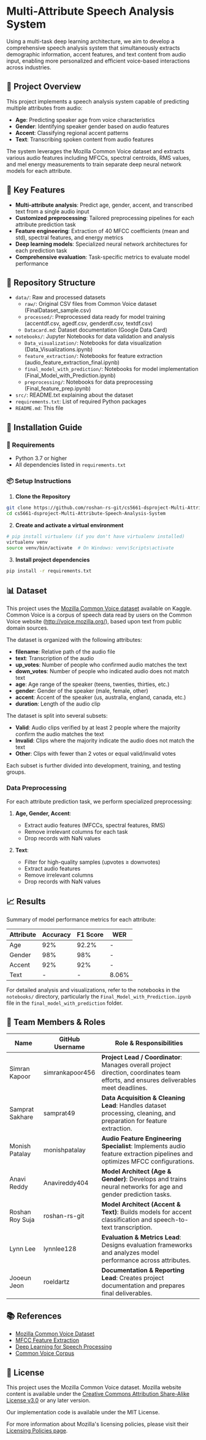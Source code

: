 # Multi-Attribute Speech Analysis System

Using a multi-task deep learning architecture, we aim to develop a comprehensive speech analysis system that simultaneously extracts demographic information, accent features, and text content from audio input, enabling more personalized and efficient voice-based interactions across industries.

## 🎯 Project Overview

This project implements a speech analysis system capable of predicting multiple attributes from audio:
- **Age**: Predicting speaker age from voice characteristics
- **Gender**: Identifying speaker gender based on audio features
- **Accent**: Classifying regional accent patterns
- **Text**: Transcribing spoken content from audio features

The system leverages the Mozilla Common Voice dataset and extracts various audio features including MFCCs, spectral centroids, RMS values, and mel energy measurements to train separate deep neural network models for each attribute.

## 🔑 Key Features

- **Multi-attribute analysis**: Predict age, gender, accent, and transcribed text from a single audio input
- **Customized preprocessing**: Tailored preprocessing pipelines for each attribute prediction task
- **Feature engineering**: Extraction of 40 MFCC coefficients (mean and std), spectral features, and energy metrics
- **Deep learning models**: Specialized neural network architectures for each prediction task
- **Comprehensive evaluation**: Task-specific metrics to evaluate model performance

## 📂 Repository Structure

* `data/`: Raw and processed datasets
  * `raw/`: Original CSV files from Common Voice dataset (FinalDataset_sample.csv)
  * `processed/`: Preprocessed data ready for model training (accentdf.csv, agedf.csv, genderdf.csv, textdf.csv)
  * `Datacard.md`: Dataset documentation (Google Data Card)
* `notebooks/`: Jupyter Notebooks for data validation and analysis
  * `Data_visualization/`: Notebooks for data visualization (Data_Visualizations.ipynb)
  * `feature_extraction/`: Notebooks for feature extraction (audio_feature_extraction_final.ipynb)
  * `final_model_with_prediction/`: Notebooks for model implementation (Final_Model_with_Prediction.ipynb)
  * `preprocessing/`: Notebooks for data preprocessing (Final_feature_prep.ipynb)
* `src/`: README.txt explaining about the dataset
* `requirements.txt`: List of required Python packages
* `README.md`: This file

## 🚀 Installation Guide

### 🔧 Requirements

* Python 3.7 or higher
* All dependencies listed in `requirements.txt`

### 📦 Setup Instructions

1. **Clone the Repository**

```bash
git clone https://github.com/roshan-rs-git/cs5661-dsproject-Multi-Attribute-Speech-Analysis-System.git
cd cs5661-dsproject-Multi-Attribute-Speech-Analysis-System
```

2. **Create and activate a virtual environment**

```bash
# pip install virtualenv (if you don't have virtualenv installed)
virtualenv venv
source venv/bin/activate  # On Windows: venv\Scripts\activate
```

3. **Install project dependencies**

```bash
pip install -r requirements.txt
```

## 📊 Dataset

This project uses the [Mozilla Common Voice dataset](https://www.kaggle.com/datasets/mozillaorg/common-voice/data) available on Kaggle. Common Voice is a corpus of speech data read by users on the Common Voice website (http://voice.mozilla.org/), based upon text from public domain sources.

The dataset is organized with the following attributes:
- **filename**: Relative path of the audio file
- **text**: Transcription of the audio
- **up_votes**: Number of people who confirmed audio matches the text
- **down_votes**: Number of people who indicated audio does not match text
- **age**: Age range of the speaker (teens, twenties, thirties, etc.)
- **gender**: Gender of the speaker (male, female, other)
- **accent**: Accent of the speaker (us, australia, england, canada, etc.)
- **duration**: Length of the audio clip

The dataset is split into several subsets:
- **Valid**: Audio clips verified by at least 2 people where the majority confirm the audio matches the text
- **Invalid**: Clips where the majority indicate the audio does not match the text
- **Other**: Clips with fewer than 2 votes or equal valid/invalid votes

Each subset is further divided into development, training, and testing groups.

### Data Preprocessing

For each attribute prediction task, we perform specialized preprocessing:

1. **Age, Gender, Accent**:
   - Extract audio features (MFCCs, spectral features, RMS)
   - Remove irrelevant columns for each task
   - Drop records with NaN values

2. **Text**:
   - Filter for high-quality samples (upvotes ≥ downvotes)
   - Extract audio features
   - Remove irrelevant columns
   - Drop records with NaN values

## 📈 Results

Summary of model performance metrics for each attribute:

| Attribute | Accuracy | F1 Score | WER   |
|-----------|----------|----------|-------|
| Age       | 92%      | 92.2%    | -     |
| Gender    | 98%      | 98%      | -     |
| Accent    | 92%      | 92%      | -     |
| Text      | -        | -        | 8.06% |

For detailed analysis and visualizations, refer to the notebooks in the `notebooks/` directory, particularly the `Final_Model_with_Prediction.ipynb` file in the `final_model_with_prediction` folder.

## 👥 Team Members & Roles

| Name | GitHub Username | Role & Responsibilities |
|------|-----------------|-------------------------|
| Simran Kapoor | simrankapoor456 | **Project Lead / Coordinator**: Manages overall project direction, coordinates team efforts, and ensures deliverables meet deadlines. |
| Samprat Sakhare | samprat49 | **Data Acquisition & Cleaning Lead**: Handles dataset processing, cleaning, and preparation for feature extraction. |
| Monish Patalay | monishpatalay | **Audio Feature Engineering Specialist**: Implements audio feature extraction pipelines and optimizes MFCC configurations. |
| Anavi Reddy | Anavireddy404 | **Model Architect (Age & Gender)**: Develops and trains neural networks for age and gender prediction tasks. |
| Roshan Roy Suja | roshan-rs-git | **Model Architect (Accent & Text)**: Builds models for accent classification and speech-to-text transcription. |
| Lynn Lee | lynnlee128 | **Evaluation & Metrics Lead**: Designs evaluation frameworks and analyzes model performance across attributes. |
| Jooeun Jeon | roeldartz | **Documentation & Reporting Lead**: Creates project documentation and prepares final deliverables. |

## 📚 References

- [Mozilla Common Voice Dataset](https://www.kaggle.com/datasets/mozillaorg/common-voice/data)
- [MFCC Feature Extraction](https://pytorch.org/audio/main/generated/torchaudio.transforms.MFCC.html)
- [Deep Learning for Speech Processing](https://www.deeplearningbook.org/)
- [Common Voice Corpus](https://commonvoice.mozilla.org/en/datasets)

## 📄 License

This project uses the Mozilla Common Voice dataset. Mozilla website content is available under the [Creative Commons Attribution Share-Alike License v3.0](https://www.mozilla.org/en-US/foundation/licensing/website-content/) or any later version.

Our implementation code is available under the MIT License.

For more information about Mozilla's licensing policies, please visit their [Licensing Policies page](https://www.mozilla.org/en-US/foundation/licensing/).
